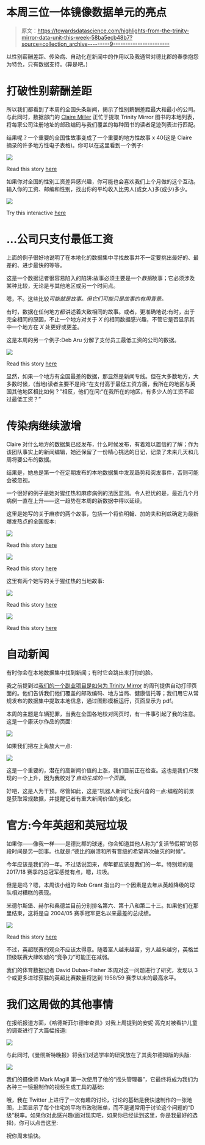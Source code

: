 # 本周三位一体镜像数据单元的亮点

> 原文：<https://towardsdatascience.com/highlights-from-the-trinity-mirror-data-unit-this-week-58ba5ecb48b7?source=collection_archive---------9----------------------->

以性别薪酬差距、传染病、自动化在新闻中的作用以及我通常对德比郡的春季抱怨为特色，只有数据支持。(算是吧。)

# 打破性别薪酬差距

所以我们都看到了本周的全国头条新闻，揭示了性别薪酬差距最大和最小的公司。与此同时，数据部门的 [Claire Miller](https://twitter.com/clairemilleruk) 正忙于提取 Trinity Mirror 图书的本地列表，将每家公司注册地址的邮政编码与我们覆盖的每种图书的读者足迹列表进行匹配。

结果呢？一个重要的全国性故事变成了一个重要的地方性故事 x 40(这是 Claire 摘录的许多地方性电子表格)。你可以在这里看到一个例子:

![](img/906945636a0f0376c95843ce54162363.png)

Read this story [here](https://www.birminghammail.co.uk/news/midlands-news/gender-pay-gap-west-midlands-14495805)

如果你对全国的性别工资差异感兴趣，你可能也会喜欢我们上个月做的这个互动。输入你的工资、邮编和性别，找出你的平均收入比男人(或女人)多(或少)多少。

![](img/8f6c55308434f44aa42ce30187117411.png)

Try this interactive [here](https://www.manchestereveningnews.co.uk/news/greater-manchester-news/gender-pay-gap-women-wage-14380874)

# …公司只支付最低工资

上面的例子很好地说明了在本地化的数据集中寻找故事并不一定要挑出最好的、最差的、进步最快的等等。

这是一个数据记者很容易陷入的陷阱:故事必须主要是一个*数据*故事；它必须涉及某种比较，无论是与其他地区或另一个时间点。

嗯，不。这些比较*可能就是故事。但它们可能只是故事的有用背景。*

有时，数据在任何地方都讲述着大致相同的故事。或者，更准确地说:有时，出于完全相同的原因，不止一个地方对关于 *X* 的相同数据感兴趣，不管它是否显示其中一个地方在 *X* 处更好或更差。

这是本周的另一个例子:Deb Aru 分解了支付员工最低工资的公司的数据。

![](img/e0525feef05fb77849b60b76e2e9110f.png)

Read this story [here](https://www.derbytelegraph.co.uk/news/local-news/part-derbyshire-more-fifth-workers-1426040)

显然，如果一个地方有全国最差的数据，那显然是新闻专线。但在大多数地方，大多数时候，(当地)读者主要不是问:“在支付高于最低工资方面，我所在的地区与英国其他地区相比如何？”相反，他们在问:“在我所在的地区，有多少人的工资不超过最低工资？”

# 传染病继续激增

Claire 对什么地方的数据集已经发布，什么时候发布，有着难以置信的了解；作为该团队事实上的新闻编辑，她还保留了一份精心挑选的日记，记录了未来几天和几周将要公布的数据。

结果是，她总是第一个在定期发布的本地数据集中发现趋势和突发事件，否则可能会被忽视。

一个很好的例子是她对猩红热和麻疹病例的法医监测。令人担忧的是，最近几个月病例一直在上升——这一趋势在本周的新数据中得以延续。

这里是她写的关于麻疹的两个故事，包括一个将伯明翰、加的夫和利兹确定为最新爆发热点的全国版本:

![](img/945e4819feadc889a19ef70598462bc1.png)

Read this story [here](https://www.manchestereveningnews.co.uk/news/greater-manchester-news/been-nearly-50-cases-measles-14494545)

![](img/7e175778ed497fb8507abb785fe2a24b.png)

Read this story [here](https://www.mirror.co.uk/lifestyle/health/britains-measles-hotspots-revealed-amid-12309593)

这里有两个她写的关于猩红热的当地故事:

![](img/454f47c7434c0b9c0545916b2f3ed134.png)

Read this story [here](https://www.chroniclelive.co.uk/news/health/north-east-three-times-many-14494087)

![](img/ed69fbf872e58cb5d918fe06f54d71f1.png)

Read this story [here](https://www.cornwalllive.com/news/cornwall-news/scarlet-fever-cases-soar-nearly-1419737)

# 自动新闻

有时你会在本地数据集中找到新闻；有时它会跳出来打你的脸。

我之前提到过[我们的一个副业项目是如何为 Trinity Mirror](https://medium.com/@davidottewell_45215/trinity-mirror-data-unit-weekly-highlights-4c37c98f8537) 的周刊提供自动打印页面的。他们告诉我们他们覆盖的邮政编码、地方当局、健康信托等；我们用它从常规发布的数据集中提取本地信息，通过图形模板运行，页面显示为 pdf。

本周的主题是车辆犯罪，当我在全国各地校对网页时，有一件事引起了我的注意。这是一个康沃尔作品的页面:

![](img/662032b95e8e8be779b1c37f223284bb.png)

如果我们把左上角放大一点:

![](img/91d540d26ea1192f421b6929ae1fb377.png)

这是一个重要的，潜在的高新闻价值的上涨，我们目前正在检查。这也是我们*只*发现的一个上升，因为我校对了*自动生成的一个页面*。

好吧，这是人为干预。尽管如此，这是“机器人新闻”让我兴奋的一点:编程的前景是获取常规数据，并提醒记者有重大新闻价值的变化。

# 官方:今年英超和英冠垃圾

如果你——像我一样——是德比郡的球迷，你会知道其他人称为“复活节假期”的那段时间是另一回事。也就是:“德比的崩溃和所有晋级的希望再次破灭的时候”。

今年应该是我们的一年。不过话说回来，*每*年都应该是我们的一年。特别烦的是 2017/18 赛季的总冠军感觉有点，嗯，垃圾。

但是是吗？嗯，本周该小组的 Rob Grant 指出的一个因素是去年从英超降级的球队相对糟糕的表现。

米德尔斯堡、赫尔和桑德兰目前分别排名第六、第十八和第二十三。如果他们在那里结束，这将是自 2004/05 赛季冠军更名以来最差的总成绩。

![](img/99b8303809f82fecdd0ad04b34c1a92c.png)

Read this story [here](https://www.derbytelegraph.co.uk/sport/football/football-news/how-premier-league-dropouts-hull-1416787)

不过，英超联赛的观众不应该太得意。随着富人越来越富，穷人越来越穷，英格兰顶级联赛大肆吹嘘的“竞争力”可能正在减弱。

我们的体育数据记者 David Dubas-Fisher 本周对这一问题进行了研究，发现以 3 个或更多进球获胜的英超比赛数量将达到 1958/59 赛季以来的最高水平。

# 我们这周做的其他事情

在报纸报道方面，《哈德斯菲尔德审查员》对我上周提到的安妮·高克对被看护儿童的调查进行了大篇幅报道:

![](img/e9b83152304b252e7d1a233e33dd9eb9.png)

与此同时,《曼彻斯特晚报》将我们对逃学率的研究放在了其奥尔德姆版的头版:

![](img/b26a21e924d6413b457a02a70b96cb40.png)

我们的摄像师 Mark Magill 第一次使用了他的“摇头管理器”，它最终将成为我们为各种三一镜报制作的视频生成工具的基础:

哦，我在 Twitter 上进行了一次有趣的讨论，讨论的基础是我快速制作的一张地图，上面显示了每个住宅的平均市政税账单，而不是通常用于讨论这个问题的“D 级”税率。如果你对此感兴趣(面对现实吧，如果你已经读到这里，你是我最好的选择)，你可以点击这里:

祝你周末愉快。